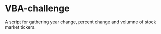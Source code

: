 # VBA-challenge
A script for gathering year change, percent change and volumne of stock market tickers. 
